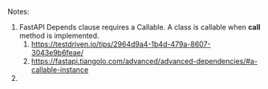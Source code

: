 Notes:

1. FastAPI Depends clause requires a Callable. A class is callable when __call__ method is implemented.
   1. https://testdriven.io/tips/2964d9a4-1b4d-479a-8607-3043e9b6feae/
   2. https://fastapi.tiangolo.com/advanced/advanced-dependencies/#a-callable-instance
2. 